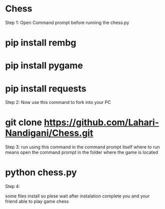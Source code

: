 # Chess

Step 1: 
Open Command prompt before running the chess.py
 # pip install rembg
 # pip install pygame
 # pip install requests

Step 2:
Now use this command to fork into your PC 
# git clone https://github.com/Lahari-Nandigani/Chess.git

Step 3: 
run using this command in the command prompt itself 
where to run means open the command prompt in the folder where the game is located
# python chess.py

Step 4: 


some files install so plese wait after instalation complete you and your friend able to play game chess 
